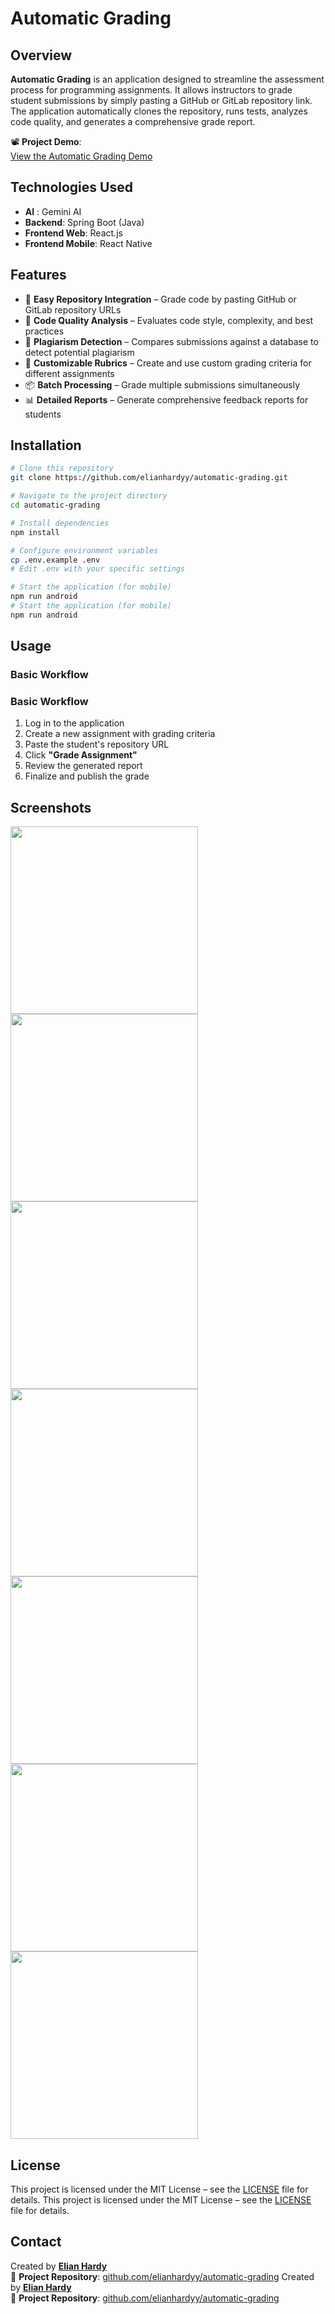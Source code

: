 # Automatic Grading

## Overview

**Automatic Grading** is an application designed to streamline the assessment process for programming assignments. It allows instructors to grade student submissions by simply pasting a GitHub or GitLab repository link. The application automatically clones the repository, runs tests, analyzes code quality, and generates a comprehensive grade report.

📽️ **Project Demo**:  
<a href="https://elianha.my.id/automatic-grading/" target="_blank" rel="noopener noreferrer">View the Automatic Grading Demo</a>

## Technologies Used

- **AI** : Gemini AI
- **Backend**: Spring Boot (Java)
- **Frontend Web**: React.js
- **Frontend Mobile**: React Native

## Features

- 🚀 **Easy Repository Integration** – Grade code by pasting GitHub or GitLab repository URLs
- 🧠 **Code Quality Analysis** – Evaluates code style, complexity, and best practices
- 🧩 **Plagiarism Detection** – Compares submissions against a database to detect potential plagiarism
- 📝 **Customizable Rubrics** – Create and use custom grading criteria for different assignments
- 📦 **Batch Processing** – Grade multiple submissions simultaneously
- 📊 **Detailed Reports** – Generate comprehensive feedback reports for students

## Installation

```bash
# Clone this repository
git clone https://github.com/elianhardyy/automatic-grading.git

# Navigate to the project directory
cd automatic-grading

# Install dependencies
npm install

# Configure environment variables
cp .env.example .env
# Edit .env with your specific settings

# Start the application (for mobile)
npm run android
# Start the application (for mobile)
npm run android
```

## Usage

### Basic Workflow

### Basic Workflow

1. Log in to the application
2. Create a new assignment with grading criteria
3. Paste the student's repository URL
4. Click **"Grade Assignment"**
5. Review the generated report
6. Finalize and publish the grade

## Screenshots

<img src="images/loginscreen.jpeg" width="300">
<img src="images/homescreen.jpeg" width="300">
<img src="images/taskscreen2.jpeg" width="300">
<img src="images/traineescreen.jpeg" width="300">
<img src="images/profilescreen.jpeg" width="300">
<img src="images/grading-resultscreen.jpeg" width="300">
<img src="images/validation-example.jpeg" width="300">

## License

This project is licensed under the MIT License – see the [LICENSE](LICENSE) file for details.
This project is licensed under the MIT License – see the [LICENSE](LICENSE) file for details.

## Contact

Created by [**Elian Hardy**](https://github.com/elianhardyy)  
🔗 **Project Repository**: [github.com/elianhardyy/automatic-grading](https://github.com/elianhardyy/automatic-grading)
Created by [**Elian Hardy**](https://github.com/elianhardyy)  
🔗 **Project Repository**: [github.com/elianhardyy/automatic-grading](https://github.com/elianhardyy/automatic-grading)
